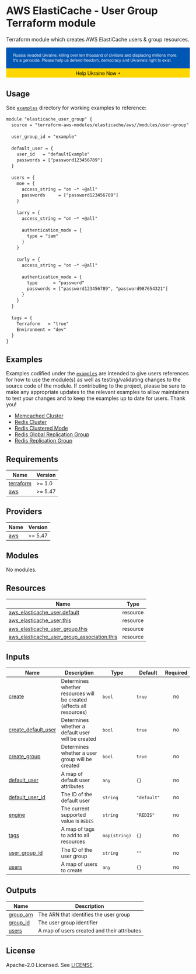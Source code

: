 # AWS ElastiCache - User Group Terraform module

Terraform module which creates AWS ElastiCache users & group resources.

[![SWUbanner](https://raw.githubusercontent.com/vshymanskyy/StandWithUkraine/main/banner2-direct.svg)](https://github.com/vshymanskyy/StandWithUkraine/blob/main/docs/README.md)

## Usage

See [`examples`](https://github.com/terraform-aws-modules/terraform-aws-elasticache/tree/master/examples) directory for working examples to reference:

```hcl
module "elasticache_user_group" {
  source = "terraform-aws-modules/elasticache/aws//modules/user-group"

  user_group_id = "example"

  default_user = {
    user_id   = "defaultExample"
    passwords = ["password123456789"]
  }

  users = {
    moe = {
      access_string = "on ~* +@all"
      passwords     = ["password123456789"]
    }

    larry = {
      access_string = "on ~* +@all"

      authentication_mode = {
        type = "iam"
      }
    }

    curly = {
      access_string = "on ~* +@all"

      authentication_mode = {
        type      = "password"
        passwords = ["password123456789", "password987654321"]
      }
    }
  }

  tags = {
    Terraform   = "true"
    Environment = "dev"
  }
}
```

## Examples

Examples codified under the [`examples`](https://github.com/terraform-aws-modules/terraform-aws-elasticache/tree/master/examples) are intended to give users references for how to use the module(s) as well as testing/validating changes to the source code of the module. If contributing to the project, please be sure to make any appropriate updates to the relevant examples to allow maintainers to test your changes and to keep the examples up to date for users. Thank you!

- [Memcached Cluster](https://github.com/terraform-aws-modules/terraform-aws-elasticache/tree/master/examples/memcached-cluster)
- [Redis Cluster](https://github.com/terraform-aws-modules/terraform-aws-elasticache/tree/master/examples/redis-cluster)
- [Redis Clustered Mode](https://github.com/terraform-aws-modules/terraform-aws-elasticache/tree/master/examples/redis-clustered-mode)
- [Redis Global Replication Group](https://github.com/terraform-aws-modules/terraform-aws-elasticache/tree/master/examples/redis-global-replication-group)
- [Redis Replication Group](https://github.com/terraform-aws-modules/terraform-aws-elasticache/tree/master/examples/redis-replication-group)

<!-- BEGIN_TF_DOCS -->
## Requirements

| Name | Version |
|------|---------|
| <a name="requirement_terraform"></a> [terraform](#requirement\_terraform) | >= 1.0 |
| <a name="requirement_aws"></a> [aws](#requirement\_aws) | >= 5.47 |

## Providers

| Name | Version |
|------|---------|
| <a name="provider_aws"></a> [aws](#provider\_aws) | >= 5.47 |

## Modules

No modules.

## Resources

| Name | Type |
|------|------|
| [aws_elasticache_user.default](https://registry.terraform.io/providers/hashicorp/aws/latest/docs/resources/elasticache_user) | resource |
| [aws_elasticache_user.this](https://registry.terraform.io/providers/hashicorp/aws/latest/docs/resources/elasticache_user) | resource |
| [aws_elasticache_user_group.this](https://registry.terraform.io/providers/hashicorp/aws/latest/docs/resources/elasticache_user_group) | resource |
| [aws_elasticache_user_group_association.this](https://registry.terraform.io/providers/hashicorp/aws/latest/docs/resources/elasticache_user_group_association) | resource |

## Inputs

| Name | Description | Type | Default | Required |
|------|-------------|------|---------|:--------:|
| <a name="input_create"></a> [create](#input\_create) | Determines whether resources will be created (affects all resources) | `bool` | `true` | no |
| <a name="input_create_default_user"></a> [create\_default\_user](#input\_create\_default\_user) | Determines whether a default user will be created | `bool` | `true` | no |
| <a name="input_create_group"></a> [create\_group](#input\_create\_group) | Determines whether a user group will be created | `bool` | `true` | no |
| <a name="input_default_user"></a> [default\_user](#input\_default\_user) | A map of default user attributes | `any` | `{}` | no |
| <a name="input_default_user_id"></a> [default\_user\_id](#input\_default\_user\_id) | The ID of the default user | `string` | `"default"` | no |
| <a name="input_engine"></a> [engine](#input\_engine) | The current supported value is `REDIS` | `string` | `"REDIS"` | no |
| <a name="input_tags"></a> [tags](#input\_tags) | A map of tags to add to all resources | `map(string)` | `{}` | no |
| <a name="input_user_group_id"></a> [user\_group\_id](#input\_user\_group\_id) | The ID of the user group | `string` | `""` | no |
| <a name="input_users"></a> [users](#input\_users) | A map of users to create | `any` | `{}` | no |

## Outputs

| Name | Description |
|------|-------------|
| <a name="output_group_arn"></a> [group\_arn](#output\_group\_arn) | The ARN that identifies the user group |
| <a name="output_group_id"></a> [group\_id](#output\_group\_id) | The user group identifier |
| <a name="output_users"></a> [users](#output\_users) | A map of users created and their attributes |
<!-- END_TF_DOCS -->

## License

Apache-2.0 Licensed. See [LICENSE](https://github.com/terraform-aws-modules/terraform-aws-elasticache/blob/master/LICENSE).

